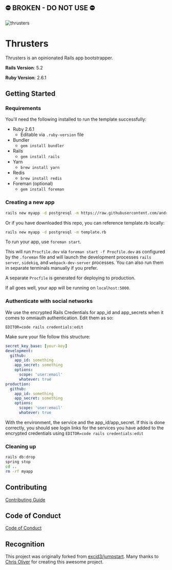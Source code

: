 ## :no_entry: BROKEN - DO NOT USE :no_entry:

![thrusters](https://i.imgur.com/Nfn6FYb.png)

# Thrusters

Thrusters is an opinionated Rails app bootstrapper.

**Rails Version**: 5.2

**Ruby Version**: 2.6.1

## Getting Started

### Requirements

You'll need the following installed to run the template successfully:

* Ruby 2.6.1
  * Editable via `.ruby-version` file
* Bundler
  * `gem install bundler`
* Rails
  * `gem install rails`
* Yarn
  * `brew install yarn`
* Redis
  * `brew install redis`
* Foreman (optional)
  * `gem install foreman`

### Creating a new app

```bash
rails new myapp -d postgresql -m https://raw.githubusercontent.com/andrewmcodes/thrusters/master/template.rb
```

Or if you have downloaded this repo, you can reference template.rb locally:

```bash
rails new myapp -d postgresql -m template.rb
```

To run your app, use `foreman start`.

This will run `Procfile.dev` via `foreman start -f Procfile.dev` as configured by the `.foreman` file and will launch the development processes `rails server`, `sidekiq`, and `webpack-dev-server` processes. You can also run them in separate terminals manually if you prefer.

A separate `Procfile` is generated for deploying to production.

If all goes well, your app will be running on `localhost:5000`.

### Authenticate with social networks

We use the encrypted Rails Credentials for app_id and app_secrets when it comes to omniauth authentication. Edit them as so:

```
EDITOR=code rails credentials:edit
```

Make sure your file follow this structure:

```yml
secret_key_base: [your-key]
development:
  github:
    app_id: something
    app_secret: something
    options:
      scope: 'user:email'
      whatever: true
production:
  github:
    app_id: something
    app_secret: something
    options:
      scope: 'user:email'
      whatever: true
```

With the environment, the service and the app_id/app_secret. If this is done correctly, you should see login links
for the services you have added to the encrypted credentials using `EDITOR=code rails credentials:edit`

### Cleaning up

```bash
rails db:drop
spring stop
cd ..
rm -rf myapp
```

## Contributing

[Contributing Guide](/CONTRIBUTING.md)

## Code of Conduct

[Code of Conduct](/CODE_OF_CONDUCT.md)

## Recognition

This project was originally forked from [excid3/jumpstart](https://github.com/excid3/jumpstart). Many thanks to [Chris Oliver](https://github.com/excid3) for creating this awesome project.
